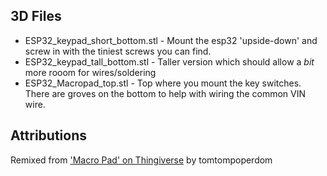 ## 3D Files

- ESP32\_keypad\_short_bottom.stl - Mount the esp32 'upside-down' and screw in with the tiniest screws you can find.
- ESP32\_keypad\_tall\_bottom.stl - Taller version which should allow a _bit_ more rooom for wires/soldering
- ESP32\_Macropad\_top.stl - Top where you mount the key switches. There are groves on the bottom to help with wiring the common VIN wire.



## Attributions

Remixed from ['Macro Pad' on Thingiverse](https://www.thingiverse.com/thing:5628107) by tomtompoperdom
